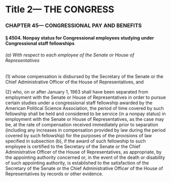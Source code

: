 
# Title 2— THE CONGRESS
### CHAPTER 45— CONGRESSIONAL PAY AND BENEFITS
#### § 4504. Nonpay status for Congressional employees studying under Congressional staff fellowships
###### (a) With respect to each employee of the Senate or House of Representatives

(1) whose compensation is disbursed by the Secretary of the Senate or the Chief Administrative Officer of the House of Representatives, and

(2) who, on or after January 1, 1963 shall have been separated from employment with the Senate or House of Representatives in order to pursue certain studies under a congressional staff fellowship awarded by the American Political Science Association, the period of time covered by such fellowship shall be held and considered to be service (in a nonpay status) in employment with the Senate or House of Representatives, as the case may be, at the rate of compensation received immediately prior to separation (including any increases in compensation provided by law during the period covered by such fellowship) for the purposes of the provisions of law specified in subsection (b), if the award of such fellowship to such employee is certified to the Secretary of the Senate or the Chief Administrative Officer of the House of Representatives, as appropriate, by the appointing authority concerned or, in the event of the death or disability of such appointing authority, is established to the satisfaction of the Secretary of the Senate or the Chief Administrative Officer of the House of Representatives by records or other evidence.
